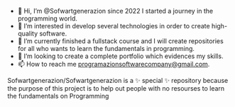 - 👋 Hi, I’m @Sofwartgenerazion since 2022 I started a journey in the programming world.
- 👀 I’m interested in develop several technologies in order to create high-quality software. 
- 🌱 I’m currently finished a fullstack course and I will create repositories for all who wants to learn the fundamentals in programming. 
- 💞️ I’m looking to create a complete portfolio which evidences my skills.
- 📫 How to reach me programazionsoftwarecompany@gmail.com.


Sofwartgenerazion/Sofwartgenerazion is a ✨ special ✨ repository because the purpose of this project is to help out people with no resourses to learn the fundamentals on Programming  

